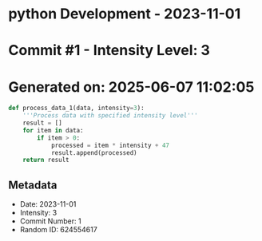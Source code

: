 ﻿# python Development - 2023-11-01
# Commit #1 - Intensity Level: 3
# Generated on: 2025-06-07 11:02:05
```python
def process_data_1(data, intensity=3):
    '''Process data with specified intensity level'''
    result = []
    for item in data:
        if item > 0:
            processed = item * intensity + 47
            result.append(processed)
    return result
```
## Metadata
- Date: 2023-11-01
- Intensity: 3
- Commit Number: 1
- Random ID: 624554617
